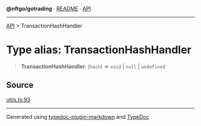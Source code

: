 **@nftgo/gotrading** ∙ [README](../README.md) ∙ [API](../exports.md)

***

[API](../exports.md) > TransactionHashHandler

# Type alias: TransactionHashHandler

> **TransactionHashHandler**: (`hash`) => `void` \| `null` \| `undefined`

## Source

[utils.ts:93](https://github.com/NFTGo/GoTrading/blob/1fa3b8d/src/types/utils.ts#L93)

***

Generated using [typedoc-plugin-markdown](https://www.npmjs.com/package/typedoc-plugin-markdown) and [TypeDoc](https://typedoc.org/)
